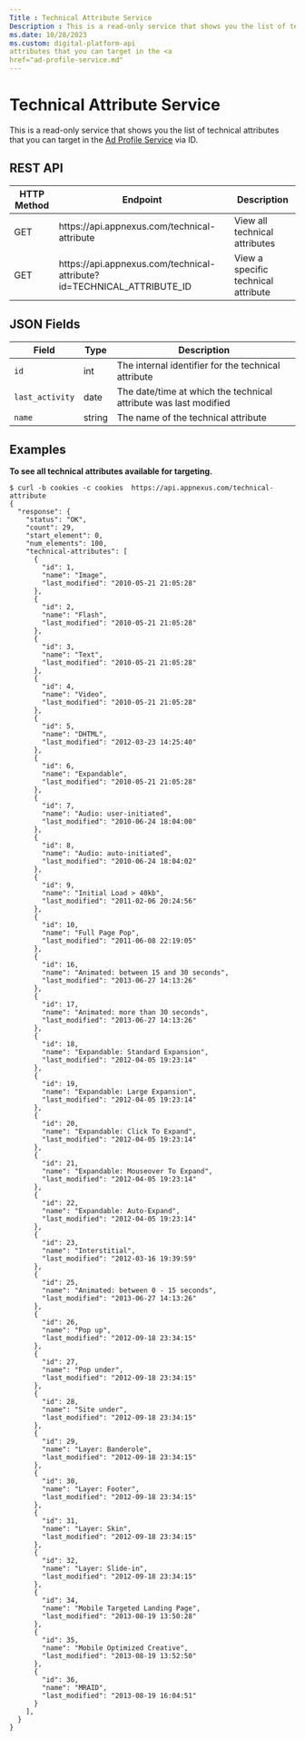 ```yaml
---
Title : Technical Attribute Service
Description : This is a read-only service that shows you the list of technical
ms.date: 10/28/2023
ms.custom: digital-platform-api
attributes that you can target in the <a
href="ad-profile-service.md"
---
```



# Technical Attribute Service



This is a read-only service that shows you the list of technical
attributes that you can target in the <a
href="ad-profile-service.md"
class="xref" target="_blank">Ad Profile Service</a> via ID.



## REST API

<table class="table">
<thead class="thead">
<tr class="header row">
<th id="ID-0000357c__entry__1" class="entry colsep-1 rowsep-1">HTTP
Method</th>
<th id="ID-0000357c__entry__2"
class="entry colsep-1 rowsep-1">Endpoint</th>
<th id="ID-0000357c__entry__3"
class="entry colsep-1 rowsep-1">Description</th>
</tr>
</thead>
<tbody class="tbody">
<tr class="odd row">
<td class="entry colsep-1 rowsep-1"
headers="ID-0000357c__entry__1">GET</td>
<td class="entry colsep-1 rowsep-1"
headers="ID-0000357c__entry__2">https://api.<span
class="ph">appnexus.com/technical-attribute</td>
<td class="entry colsep-1 rowsep-1" headers="ID-0000357c__entry__3">View
all technical attributes</td>
</tr>
<tr class="even row">
<td class="entry colsep-1 rowsep-1"
headers="ID-0000357c__entry__1">GET</td>
<td class="entry colsep-1 rowsep-1"
headers="ID-0000357c__entry__2">https://api.<span
class="ph">appnexus.com/technical-attribute?id=TECHNICAL_ATTRIBUTE_ID</td>
<td class="entry colsep-1 rowsep-1" headers="ID-0000357c__entry__3">View
a specific technical attribute</td>
</tr>
</tbody>
</table>





## JSON Fields

<table class="table">
<thead class="thead">
<tr class="header row">
<th id="ID-0000357c__entry__10"
class="entry colsep-1 rowsep-1">Field</th>
<th id="ID-0000357c__entry__11"
class="entry colsep-1 rowsep-1">Type</th>
<th id="ID-0000357c__entry__12"
class="entry colsep-1 rowsep-1">Description</th>
</tr>
</thead>
<tbody class="tbody">
<tr class="odd row">
<td class="entry colsep-1 rowsep-1"
headers="ID-0000357c__entry__10"><code class="ph codeph">id</code></td>
<td class="entry colsep-1 rowsep-1"
headers="ID-0000357c__entry__11">int</td>
<td class="entry colsep-1 rowsep-1" headers="ID-0000357c__entry__12">The
internal identifier for the technical attribute</td>
</tr>
<tr class="even row">
<td class="entry colsep-1 rowsep-1"
headers="ID-0000357c__entry__10"><code
class="ph codeph">last_activity</code></td>
<td class="entry colsep-1 rowsep-1"
headers="ID-0000357c__entry__11">date</td>
<td class="entry colsep-1 rowsep-1" headers="ID-0000357c__entry__12">The
date/time at which the technical attribute was last modified</td>
</tr>
<tr class="odd row">
<td class="entry colsep-1 rowsep-1"
headers="ID-0000357c__entry__10"><code
class="ph codeph">name</code></td>
<td class="entry colsep-1 rowsep-1"
headers="ID-0000357c__entry__11">string</td>
<td class="entry colsep-1 rowsep-1" headers="ID-0000357c__entry__12">The
name of the technical attribute</td>
</tr>
</tbody>
</table>





## Examples

**To see all technical attributes available for targeting.**

``` pre
$ curl -b cookies -c cookies  https://api.appnexus.com/technical-attribute
{
  "response": {
    "status": "OK",
    "count": 29,
    "start_element": 0,
    "num_elements": 100,
    "technical-attributes": [
      {
        "id": 1,
        "name": "Image",
        "last_modified": "2010-05-21 21:05:28"
      },
      {
        "id": 2,
        "name": "Flash",
        "last_modified": "2010-05-21 21:05:28"
      },
      {
        "id": 3,
        "name": "Text",
        "last_modified": "2010-05-21 21:05:28"
      },
      {
        "id": 4,
        "name": "Video",
        "last_modified": "2010-05-21 21:05:28"
      },
      {
        "id": 5,
        "name": "DHTML",
        "last_modified": "2012-03-23 14:25:40"
      },
      {
        "id": 6,
        "name": "Expandable",
        "last_modified": "2010-05-21 21:05:28"
      },
      {
        "id": 7,
        "name": "Audio: user-initiated",
        "last_modified": "2010-06-24 18:04:00"
      },
      {
        "id": 8,
        "name": "Audio: auto-initiated",
        "last_modified": "2010-06-24 18:04:02"
      },
      {
        "id": 9,
        "name": "Initial Load > 40kb",
        "last_modified": "2011-02-06 20:24:56"
      },
      {
        "id": 10,
        "name": "Full Page Pop",
        "last_modified": "2011-06-08 22:19:05"
      },
      {
        "id": 16,
        "name": "Animated: between 15 and 30 seconds",
        "last_modified": "2013-06-27 14:13:26"
      },
      {
        "id": 17,
        "name": "Animated: more than 30 seconds",
        "last_modified": "2013-06-27 14:13:26"
      },
      {
        "id": 18,
        "name": "Expandable: Standard Expansion",
        "last_modified": "2012-04-05 19:23:14"
      },
      {
        "id": 19,
        "name": "Expandable: Large Expansion",
        "last_modified": "2012-04-05 19:23:14"
      },
      {
        "id": 20,
        "name": "Expandable: Click To Expand",
        "last_modified": "2012-04-05 19:23:14"
      },
      {
        "id": 21,
        "name": "Expandable: Mouseover To Expand",
        "last_modified": "2012-04-05 19:23:14"
      },
      {
        "id": 22,
        "name": "Expandable: Auto-Expand",
        "last_modified": "2012-04-05 19:23:14"
      },
      {
        "id": 23,
        "name": "Interstitial",
        "last_modified": "2012-03-16 19:39:59"
      },
      {
        "id": 25,
        "name": "Animated: between 0 - 15 seconds",
        "last_modified": "2013-06-27 14:13:26"
      },
      {
        "id": 26,
        "name": "Pop up",
        "last_modified": "2012-09-18 23:34:15"
      },
      {
        "id": 27,
        "name": "Pop under",
        "last_modified": "2012-09-18 23:34:15"
      },
      {
        "id": 28,
        "name": "Site under",
        "last_modified": "2012-09-18 23:34:15"
      },
      {
        "id": 29,
        "name": "Layer: Banderole",
        "last_modified": "2012-09-18 23:34:15"
      },
      {
        "id": 30,
        "name": "Layer: Footer",
        "last_modified": "2012-09-18 23:34:15"
      },
      {
        "id": 31,
        "name": "Layer: Skin",
        "last_modified": "2012-09-18 23:34:15"
      },
      {
        "id": 32,
        "name": "Layer: Slide-in",
        "last_modified": "2012-09-18 23:34:15"
      },
      {
        "id": 34,
        "name": "Mobile Targeted Landing Page",
        "last_modified": "2013-08-19 13:50:28"
      },
      {
        "id": 35,
        "name": "Mobile Optimized Creative",
        "last_modified": "2013-08-19 13:52:50"
      },
      {
        "id": 36,
        "name": "MRAID",
        "last_modified": "2013-08-19 16:04:51"
      }
    ],
  }
}
```







